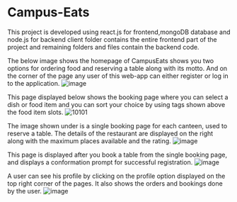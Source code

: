 # Campus-Eats
This project is developed using react.js for frontend,mongoDB database and node.js for backend
client folder contains the entire frontend part of the project and remaining folders and files contain the backend code.

The below image shows the homepage of CampusEats shows you two options for ordering food and reserving a table along with its motto. And on the corner of the page any user of this web-app can either register or log in to the application.
![image](https://github.com/kpatnaik123/Campus-Eats/assets/100128193/e644bdd0-d880-4768-bf88-aef70bc8d6a7)

This page displayed below shows the booking page where you can select a dish or food item and you can sort your choice by using tags shown above the food item slots.
![10101](https://github.com/kpatnaik123/Campus-Eats/assets/105808323/64c5c1e3-260c-4f6c-ac5f-5ededfe6a5e4)

The image shown under is a single booking page for each canteen, used to reserve a table. The details of the restaurant are displayed on the right along with the maximum places available and the rating.
![image](https://github.com/kpatnaik123/Campus-Eats/assets/100128193/d6348a28-9364-493d-a3a9-879c6e29db81)

This page is displayed after you book a table from the single booking page, and displays a conformation prompt for successful registration.
![image](https://github.com/kpatnaik123/Campus-Eats/assets/100128193/552a5a5b-47aa-48b4-967e-265d047a6ebc)

A user can see his profile by clicking on the profile option displayed on the top right corner of the pages. It also shows the orders and bookings done by the user.
![image](https://github.com/kpatnaik123/Campus-Eats/assets/100128193/03aad40a-d3ae-413a-a117-cf4edab8537c)
